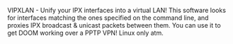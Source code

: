 VIPXLAN - Unify your IPX interfaces into a virtual LAN!
This software looks for interfaces matching the ones specified on the command line, and proxies IPX broadcast & unicast packets between them.
You can use it to get DOOM working over a PPTP VPN!
Linux only atm.
